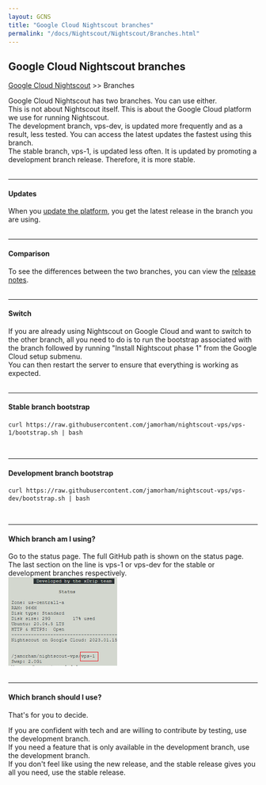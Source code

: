 ```yaml
---
layout: GCNS
title: "Google Cloud Nightscout branches"
permalink: "/docs/Nightscout/Nightscout/Branches.html"
---
```


## Google Cloud Nightscout branches
[Google Cloud Nightscout](./GoogleCloud.md) >> Branches  
  
Google Cloud Nightscout has two branches.  You can use either.  
This is not about Nightscout itself.  This is about the Google Cloud platform we use for running Nightscout.  
The development branch, vps-dev, is updated more frequently and as a result, less tested.  You can access the latest updates the fastest using this branch.  
The stable branch, vps-1, is updated less often.  It is updated by promoting a development branch release.  Therefore, it is more stable.  
<br/>  
  
---  
  
#### **Updates**  
When you [update the platform](./NS_SyncExecutables.md), you get the latest release in the branch you are using.  
<br/>  
  
---  
  
#### **Comparison**  
To see the differences between the two branches, you can view the [release notes](./GC_ReleaseNotes.md).  
<br/>  
  
---  
    
#### **Switch**  
If you are already using Nightscout on Google Cloud and want to switch to the other branch, all you need to do is to run the bootstrap associated with the branch followed by running "Install Nightscout phase 1" from the Google Cloud setup submenu.  
You can then restart the server to ensure that everything is working as expected.  
<br/>  
  
---  
  
#### **Stable branch bootstrap**  
````
curl https://raw.githubusercontent.com/jamorham/nightscout-vps/vps-1/bootstrap.sh | bash
````  
<br/>  
  
---  
  
#### **Development branch bootstrap**   
````
curl https://raw.githubusercontent.com/jamorham/nightscout-vps/vps-dev/bootstrap.sh | bash
````  
<br/>  
  
---  
  
#### **Which branch am I using?**  
Go to the status page.  The full GitHub path is shown on the status page.  The last section on the line is vps-1 or vps-dev for the stable or development branches respectively.  
![](./images/BranchFlag.png)  
<br/>  
  
---  
  
#### **Which branch should I use?**  
That's for you to decide.  
  
If you are confident with tech and are willing to contribute by testing, use the development branch.  
If you need a feature that is only available in the development branch, use the development branch.  
If you don't feel like using the new release, and the stable release gives you all you need, use the stable release.  
  
